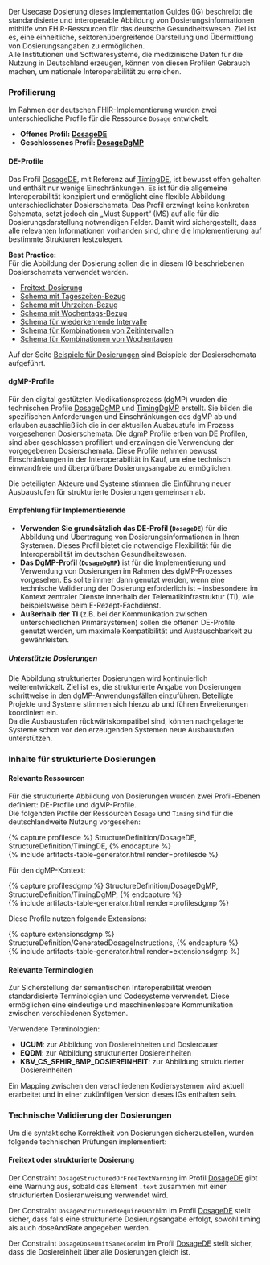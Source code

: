 Der Usecase Dosierung dieses  Implementation Guides (IG) beschreibt die standardisierte und interoperable Abbildung von Dosierungsinformationen mithilfe von FHIR-Ressourcen für das deutsche Gesundheitswesen. Ziel ist es, eine einheitliche, sektorenübergreifende Darstellung und Übermittlung von Dosierungsangaben zu ermöglichen.  
Alle Institutionen und Softwaresysteme, die medizinische Daten für die Nutzung in Deutschland erzeugen, können von diesen Profilen Gebrauch machen, um nationale Interoperabilität zu erreichen.

### Profilierung

Im Rahmen der deutschen FHIR-Implementierung wurden zwei unterschiedliche Profile für die Ressource `Dosage` entwickelt:

- **Offenes Profil: [DosageDE](./StructureDefinition-DosageDE.html)**
- **Geschlossenes Profil: [DosageDgMP](./StructureDefinition-DosageDgMP.html)**

#### DE-Profile

Das Profil [DosageDE](./StructureDefinition-DosageDE.html), mit Referenz auf [TimingDE](./StructureDefinition-TimingDE.html), ist bewusst offen gehalten und enthält nur wenige Einschränkungen. Es ist für die allgemeine Interoperabilität konzipiert und ermöglicht eine flexible Abbildung unterschiedlichster Dosierschemata. Das Profil erzwingt keine konkreten Schemata, setzt jedoch ein „Must Support“ (MS) auf alle für die Dosierungsdarstellung notwendigen Felder. Damit wird sichergestellt, dass alle relevanten Informationen vorhanden sind, ohne die Implementierung auf bestimmte Strukturen festzulegen.

**Best Practice:**  
Für die Abbildung der Dosierung sollen die in diesem IG beschriebenen Dosierschemata verwendet werden. 

- [Freitext-Dosierung](./schema-freitext.html)
- [Schema mit Tageszeiten-Bezug](./schema-tageszeit.html)
- [Schema mit Uhrzeiten-Bezug](./schema-uhrzeit.html)
- [Schema mit Wochentags-Bezug](./schema-wochentag.html)
- [Schema für wiederkehrende Intervalle](./schema-intervall.html)
- [Schema für Kombinationen von Zeitintervallen](./schema-intervall-kombination.html)
- [Schema für Kombinationen von Wochentagen](./schema-wochentag-kombination.html)

Auf der Seite [Beispiele für Dosierungen](./dosierung-beispiele.html) sind Beispiele der Dosierschemata aufgeführt.

#### dgMP-Profile

Für den digital gestützten Medikationsprozess (dgMP) wurden die technischen Profile [DosageDgMP](./StructureDefinition-DosageDgMP.html) und [TimingDgMP](./StructureDefinition-TimingDgMP.html) erstellt. Sie bilden die spezifischen Anforderungen und Einschränkungen des dgMP ab und erlauben ausschließlich die in der aktuellen Ausbaustufe im Prozess vorgesehenen Dosierschemata. Die dgmP Profile erben von DE Profilen, sind aber geschlossen profiliert und erzwingen die Verwendung der vorgegebenen Dosierschemata. Diese Profile nehmen bewusst Einschränkungen in der Interoperabilität in Kauf, um eine technisch einwandfreie und überprüfbare Dosierungsangabe zu ermöglichen.

Die beteiligten Akteure und Systeme stimmen die Einführung neuer Ausbaustufen für strukturierte Dosierungen gemeinsam ab.

#### Empfehlung für Implementierende

- **Verwenden Sie grundsätzlich das DE-Profil (`DosageDE`)** für die Abbildung und Übertragung von Dosierungsinformationen in Ihren Systemen. Dieses Profil bietet die notwendige Flexibilität für die Interoperabilität im deutschen Gesundheitswesen.
- **Das DgMP-Profil (`DosageDgMP`)** ist für die Implementierung und Verwendung von Dosierungen im Rahmen des dgMP-Prozesses vorgesehen. Es sollte immer dann genutzt werden, wenn eine technische Validierung der Dosierung erforderlich ist – insbesondere im Kontext zentraler Dienste innerhalb der Telematikinfrastruktur (TI), wie beispielsweise beim E-Rezept-Fachdienst.
- **Außerhalb der TI** (z.B. bei der Kommunikation zwischen unterschiedlichen Primärsystemen) sollen die offenen DE-Profile genutzt werden, um maximale Kompatibilität und Austauschbarkeit zu gewährleisten.

##### Unterstützte Dosierungen

Die Abbildung strukturierter Dosierungen wird kontinuierlich weiterentwickelt. Ziel ist es, die strukturierte Angabe von Dosierungen schrittweise in den dgMP-Anwendungsfällen einzuführen. Beteiligte Projekte und Systeme stimmen sich hierzu ab und führen Erweiterungen koordiniert ein.  
Da die Ausbaustufen rückwärtskompatibel sind, können nachgelagerte Systeme schon vor den erzeugenden Systemen neue Ausbaustufen unterstützen.

### Inhalte für strukturierte Dosierungen

#### Relevante Ressourcen

Für die strukturierte Abbildung von Dosierungen wurden zwei Profil-Ebenen definiert: DE-Profile und dgMP-Profile.  
Die folgenden Profile der Ressourcen `Dosage` und `Timing` sind für die deutschlandweite Nutzung vorgesehen:

{% capture profilesde %}
StructureDefinition/DosageDE,
StructureDefinition/TimingDE,
{% endcapture %}  
{% include artifacts-table-generator.html render=profilesde %}

Für den dgMP-Kontext:

{% capture profilesdgmp %}
StructureDefinition/DosageDgMP,
StructureDefinition/TimingDgMP,
{% endcapture %}  
{% include artifacts-table-generator.html render=profilesdgmp %}

Diese Profile nutzen folgende Extensions:

{% capture extensionsdgmp %}
StructureDefinition/GeneratedDosageInstructions,
{% endcapture %}  
{% include artifacts-table-generator.html render=extensionsdgmp %}

#### Relevante Terminologien

Zur Sicherstellung der semantischen Interoperabilität werden standardisierte Terminologien und Codesysteme verwendet. Diese ermöglichen eine eindeutige und maschinenlesbare Kommunikation zwischen verschiedenen Systemen.

Verwendete Terminologien:

- **UCUM**: zur Abbildung von Dosiereinheiten und Dosierdauer
- **EQDM**: zur Abbildung strukturierter Dosiereinheiten
- **KBV_CS_SFHIR_BMP_DOSIEREINHEIT**: zur Abbildung strukturierter Dosiereinheiten

Ein Mapping zwischen den verschiedenen Kodiersystemen wird aktuell erarbeitet und in einer zukünftigen Version dieses IGs enthalten sein.

### Technische Validierung der Dosierungen

Um die syntaktische Korrektheit von Dosierungen sicherzustellen, wurden folgende technischen Prüfungen implementiert:

#### Freitext oder strukturierte Dosierung

Der Constraint `DosageStructuredOrFreeTextWarning` im Profil [DosageDE](./StructureDefinition-DosageDE.html) gibt eine Warnung aus, sobald das Element `.text` zusammen mit einer strukturierten Dosieranweisung verwendet wird.

Der Constraint `DosageStructuredRequiresBoth`im im Profil [DosageDE](./StructureDefinition-DosageDE.html) stellt sicher, dass falls eine strukturierte Dosierungsangabe erfolgt, sowohl timing als auch doseAndRate angegeben werden.

Der Constraint `DosageDoseUnitSameCode`im im Profil [DosageDE](./StructureDefinition-DosageDE.html) stellt sicher, dass die Dosiereinheit über alle Dosierungen gleich ist.